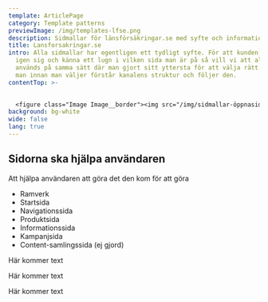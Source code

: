 ```yaml
---
template: ArticlePage
category: Template patterns
previewImage: /img/templates-lfse.png
description: Sidmallar för länsförsäkringar.se med syfte och information om varje sidtyp.
title: Lansforsakringar.se
intro: Alla sidmallar har egentligen ett tydligt syfte. För att kunden ska känna
  igen sig och känna ett lugn i vilken sida man är på så vill vi att alla sidor
  används på samma sätt där man gjort sitt yttersta för att välja rätt mall. Att
  man innan man väljer förstår kanalens struktur och följer den.
contentTop: >-
  

  <figure class="Image Image__border"><img src="/img/sidmallar-öppnasidor.jpg" srcset="undefined 2x" alt=""><figcaption><div class="Image__caption"></div></figcaption></figure>
background: bg-white
wide: false
lang: true
---
```

## Sidorna ska hjälpa användaren

Att hjälpa användaren att göra det den kom för att göra

* Ramverk
* Startsida
* Navigationssida
* Produktsida
* Informationssida
* Kampanjsida
* Content-samlingssida (ej gjord)

<section>
<Collapse title="Ramverk"><div class="content"><div class="content">



Här kommer text

</div></Collapse>
<Collapse title="Startsida"><div class="content"><div class="content">



Här kommer text

</div></Collapse>
<Collapse title="Navigationssida"><div class="content"><div class="content">



Här kommer text

</div></Collapse>
</section>